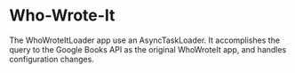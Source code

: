 # Who-Wrote-It
The WhoWroteItLoader app  use an AsyncTaskLoader. It accomplishes the query to the Google Books API as the original WhoWroteIt app, and handles configuration changes.
